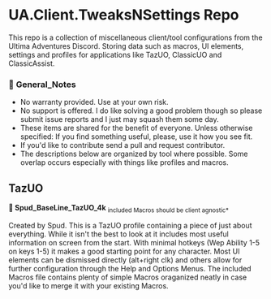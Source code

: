 # __**UA.Client.TweaksNSettings Repo**__
This repo is a collection of miscellaneous client/tool configurations from the Ultima Adventures Discord. Storing data such as macros, UI elements, settings and profiles for applications like TazUO, ClassicUO and ClassicAssist.

### 📝 __**General_Notes**__
- No warranty provided. Use at your own risk.
- No support is offered. I do like solving a good problem though so please submit issue reports and I just may squash them some day.
- These items are shared for the benefit of everyone. Unless otherwise specified: If you find something useful, please, use it how you see fit.
- If you'd like to contribute send a pull and request contributor.
- The descriptions below are organized by tool where possible. Some overlap occurs especially with things like profiles and macros.
  
## __**TazUO**__
**🥔 Spud_BaseLine_TazUO_4k**
<sub>included Macros should be client agnostic*</sub>

Created by Spud. This is a TazUO profile containing a piece of just about everything. While it isn't the best to look at it includes most useful information on screen from the start. With minimal hotkeys (Wep Ability 1-5 on keys 1-5) it makes a good starting point for any character. Most UI elements can be dismissed directly (alt+right clk) and others allow for further configuration through the Help and Options Menus. The included Macros file contains plenty of simple Macros oraganized neatly in case you'd like to merge it with your existing Macros.
